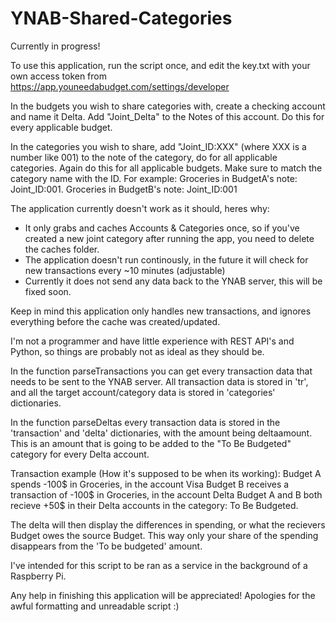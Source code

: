 # YNAB-Shared-Categories
Currently in progress!

To use this application, run the script once, and edit the key.txt with your own access token from https://app.youneedabudget.com/settings/developer

In the budgets you wish to share categories with, create a checking account and name it Delta. 
Add "Joint_Delta" to the Notes of this account. Do this for every applicable budget.

In the categories you wish to share, add "Joint_ID:XXX" (where XXX is a number like 001) to the note of the category,
do for all applicable categories. Again do this for all applicable budgets.
Make sure to match the category name with the ID. For example: 
Groceries in BudgetA's note: Joint_ID:001. 
Groceries in BudgetB's note: Joint_ID:001

The application currently doesn't work as it should, heres why:
 - It only grabs and caches Accounts & Categories once, so if you've created a new joint category after running the app, 
 you need to delete the caches folder.
 - The application doesn't run continously, in the future it will check for new transactions every ~10 minutes (adjustable)
 - Currently it does not send any data back to the YNAB server, this will be fixed soon.

Keep in mind this application only handles new transactions, and ignores everything before the cache was created/updated.
 
I'm not a programmer and have little experience with REST API's and Python, so things are probably not as ideal as they should be.
 
In the function parseTransactions you can get every transaction data that needs to be sent to the YNAB server. All transaction data is stored in
'tr', and all the target account/category data is stored in 'categories' dictionaries.
 
In the function parseDeltas every transaction data is stored in the 'transaction' and 'delta' dictionaries, with the amount being deltaamount.
This is an amount that is going to be added to the "To Be Budgeted" category for every Delta account.

Transaction example (How it's supposed to be when its working): 
Budget A spends -100$ in Groceries, in the account Visa
Budget B receives a transaction of -100$ in Groceries, in the account Delta
Budget A and B both recieve +50$ in their Delta accounts in the category: To Be Budgeted.

The delta will then display the differences in spending, or what the recievers Budget owes the source Budget.
This way only your share of the spending disappears from the 'To be budgeted' amount.

I've intended for this script to be ran as a service in the background of a Raspberry Pi.

Any help in finishing this application will be appreciated!
Apologies for the awful formatting and unreadable script :)
